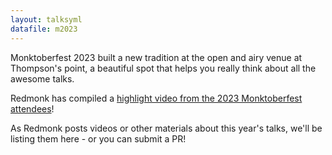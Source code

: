 ```yaml
---
layout: talksyml
datafile: m2023
---
```


Monktoberfest 2023 built a new tradition at the open and airy venue at Thompson's point, a beautiful spot that helps you really think about all the awesome talks.

Redmonk has compiled a [highlight video from the 2023 Monktoberfest attendees](https://www.youtube.com/watch?v=oHeqakyWQT0)!

As Redmonk posts videos or other materials about this year's talks, we'll be listing them here - or you can submit a PR!
